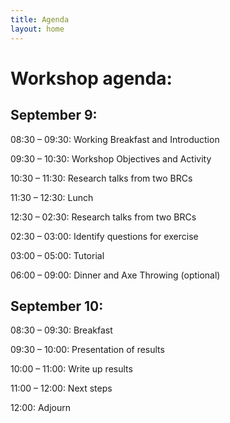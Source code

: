```yaml
---
title: Agenda
layout: home
---
```


# Workshop agenda:

## September 9:
08:30 – 09:30: Working Breakfast and Introduction

09:30 – 10:30:  Workshop Objectives and Activity

10:30 – 11:30: Research talks from two BRCs

11:30 – 12:30: Lunch

12:30 – 02:30: Research talks from two BRCs

02:30 – 03:00: Identify questions for exercise

03:00 – 05:00: Tutorial

06:00 – 09:00: Dinner and Axe Throwing (optional)

 

## September 10:
08:30 – 09:30:  Breakfast

09:30 – 10:00: Presentation of results

10:00 – 11:00: Write up results 

11:00 – 12:00:  Next steps 

12:00: Adjourn
